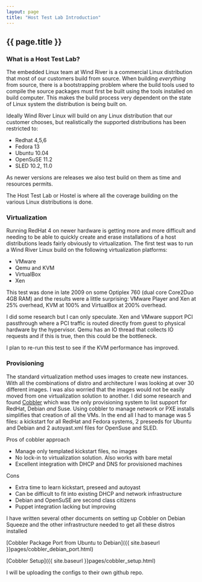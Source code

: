 ```yaml
---
layout: page
title: "Host Test Lab Introduction"
---
```


## {{ page.title }}

### What is a Host Test Lab?

The embedded Linux team at Wind River is a commercial Linux
distribution that most of our customers build from source. When
building _everything_ from source, there is a bootstrapping problem
where the build tools used to compile the source packages must first
be built using the tools installed on build computer. This makes the
build process very dependent on the state of Linux system the
distribution is being built on.

Ideally Wind River Linux will build on any Linux distribution that
our customer chooses, but realistically the supported distributions
has been restricted to:

* Redhat 4,5,6
* Fedora 13
* Ubuntu 10.04
* OpenSuSE 11.2
* SLED 10.2, 11.0

As newer versions are releases we also test build on them as time and
resources permits.

The Host Test Lab or Hostel is where all the coverage building on the
various Linux distributions is done.

### Virtualization

Running RedHat 4 on newer hardware is getting more and more difficult
and needing to be able to quickly create and erase installations of a
host distributions leads fairly obviously to virtualization. The first
test was to run a Wind River Linux build on the following
virtualization platforms:

* VMware
* Qemu and KVM
* VirtualBox
* Xen

This test was done in late 2009 on some Optiplex 760 (dual core
Core2Duo 4GB RAM) and the results were a little
surprising: VMware Player and Xen at 25% overhead, KVM at 100% and
VirtualBox at 200% overhead. 

I did some research but I can only speculate. Xen and VMware support
PCI passthrough where a PCI traffic is routed directly from guest to
physical hardware by the hypervisor. Qemu has an IO thread that
collects IO requests and if this is true, then this could be the
bottleneck.

I plan to re-run this test to see if the KVM performance has
improved.

### Provisioning

The standard virtualization method uses images to create new
instances. With all the combinations of distro and architecture I was
looking at over 30 different images. I was also worried that the
images would not be easily moved from one virtualization solution to
another. I did some research and found
[Cobbler](https://github.com/cobbler/cobbler) which was the only
provisioning system to list support for RedHat, Debian _and_
Suse. Using cobbler to manage network or PXE installs simplifies that
creation of all the VMs. In the end all I had to manage was 5 files: a
kickstart for all RedHat and Fedora systems, 2 preseeds for Ubuntu and
Debian and 2 autoyast.xml files for OpenSuse and SLED.

Pros of cobbler approach
- Manage only templated kickstart files, no images
- No lock-in to virtualization solution. Also works with bare metal
- Excellent integration with DHCP and DNS for provisioned machines

Cons
- Extra time to learn kickstart, preseed and autoyast
- Can be difficult to fit into existing DHCP and network
  infrastructure
- Debian and OpenSuSE are second class citizens
- Puppet integration lacking but improving

I have written several other documents on setting up Cobbler on Debian
Squeeze and the other infrastructure needed to get all these distros
installed

[Cobbler Package Port from Ubuntu to Debian]({{ site.baseurl }}pages/cobbler_debian_port.html)

[Cobbler Setup]({{ site.baseurl }}pages/cobbler_setup.html)

I will be uploading the configs to their own github repo.
